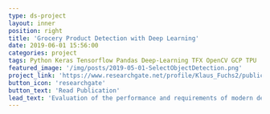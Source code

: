 ```yaml
---
type: ds-project
layout: inner
position: right
title: 'Grocery Product Detection with Deep Learning'
date: 2019-06-01 15:56:00
categories: project
tags: Python Keras Tensorflow Pandas Deep-Learning TFX OpenCV GCP TPU
featured_image: '/img/posts/2019-05-01-SelectObjectDetection.png'
project_link: 'https://www.researchgate.net/profile/Klaus_Fuchs2/publication/337068624_Towards_Identification_of_Packaged_Products_via_Computer_Vision_Convolutional_Neural_Networks_for_Object_Detection_and_Image_Classification_in_Retail_Environments/links/5dc7de0692851c81803f4126/Towards-Identification-of-Packaged-Products-via-Computer-Vision-Convolutional-Neural-Networks-for-Object-Detection-and-Image-Classification-in-Retail-Environments.pdf'
button_icon: 'researchgate'
button_text: 'Read Publication'
lead_text: 'Evaluation of the performance and requirements of modern deep learning object detection architectures for detection of grocery products from visual appearance.  Grocery products differ from typical object detection challenges that shape is a less reliable indicator and they typically appear in many object scenarios (50+ products). Findings show that object detection is well possible even with limited data and clever data collection strategies. Problem cases are brands with very little difference between products. We collect and open source a new dataset to push research on the topic. Research won <b>Best Paper Award at IOT2019</b>'
---
```

